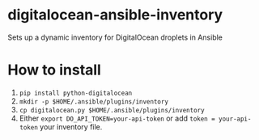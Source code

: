 # digitalocean-ansible-inventory

Sets up a dynamic inventory for DigitalOcean droplets in Ansible

# How to install

1. `pip install python-digitalocean`
2. `mkdir -p $HOME/.ansible/plugins/inventory`
3. `cp digitalocean.py $HOME/.ansible/plugins/inventory`
4. Either `export DO_API_TOKEN=your-api-token` or add `token = your-api-token` 
your inventory file.
